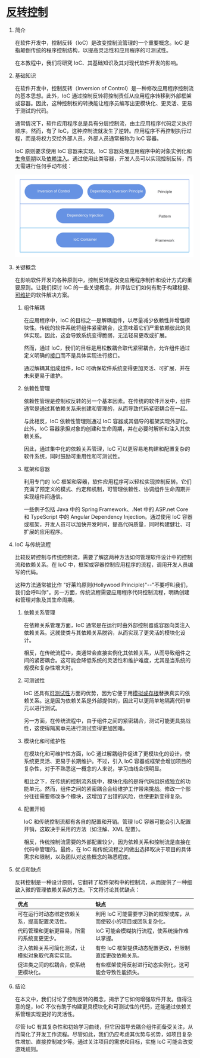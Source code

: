 # [反转控制](https://www.baeldung.com/cs/ioc)

1. 简介

    在软件开发中，控制反转（IoC）是改变控制流管理的一个重要概念。IoC 是指颠倒传统的程序控制结构，以提高灵活性和应用程序的可测试性。

    在本教程中，我们将研究 IoC、其基础知识及其对现代软件开发的影响。

2. 基础知识

    在软件开发中，控制反转（Inversion of Control）是一种修改应用程序控制流的基本思想。此外，IoC 通过控制反转将控制责任从应用程序转移到外部框架或容器。因此，这种控制权的转换能让程序员编写出更模块化、更灵活、更易于测试的代码。

    通常情况下，软件应用程序总是具有分层控制流，由主应用程序代码定义执行顺序。然而，有了 IoC，这种控制流就发生了逆转。应用程序不再控制执行过程，而是将权力交给外部人员，外部人员通常被称为 IoC 容器。

    IoC 原则要求使用 IoC 容器来实现。IoC 容器处理应用程序中的对象实例化和[生命周期](https://www.baeldung.com/cs/process-lifecycle)以及[依赖注入](https://www.baeldung.com/cs/dependency-injection-vs-service-locator)。通过使用此类容器，开发人员可以实现控制反转，而无需进行任何手动布线：

    ![IoC 一般工作流程](pic/ioc-general-workflow.webp)

3. 关键概念

    在影响软件开发的各种原则中，控制反转是改变应用程序制作和设计方式的重要原则。让我们探讨 IoC 的一些关键概念，并评估它们如何有助于构建稳健、[可维护](https://www.baeldung.com/cs/maintainability-killers)的软件解决方案。

    1. 组件解耦

        在应用程序中，IoC 的目标之一是解耦组件，以尽量减少依赖性并增强模块性。传统的软件系统将组件紧密耦合，这意味着它们严重依赖彼此的具体实现。因此，这会导致系统变得脆弱，无法轻易更改或扩展。

        然而，通过 IoC，我们的目标是用松散耦合取代紧密耦合，允许组件通过定义明确的[接口](https://www.baeldung.com/cs/program-to-interface)而不是具体实现进行接口。

        通过解耦其组成组件，IoC 可确保软件系统变得更加灵活、可扩展，并在未来更易于维护。

    2. 依赖性管理

        依赖性管理是控制权反转的另一个基本因素。在传统的软件开发中，组件通常是通过其依赖关系来创建和管理的，从而导致代码紧密耦合在一起。

        与此相反，IoC 依赖性管理则通过 IoC 容器或其倡导的框架实现外部化。此外，IoC 容器承担对象的创建和生命周期，并在必要时解析和注入其依赖关系。

        因此，通过集中化的依赖关系管理，IoC 可以更容易地构建和配置复杂的软件系统，同时鼓励可重用性和可测试性。

    3. 框架和容器

        利用专门的 IoC 框架和容器，软件应用程序可以轻松实现控制反转。它们充满了预定义的模式、约定和机制，可管理依赖性、协调组件生命周期并实现组件间通信。

        一些例子包括 Java 中的 Spring Framework、.Net 中的 ASP.net Core 和 TypeScript 中的 Angular Dependency Injection。通过使用 IoC 容器或框架，开发人员可以加快开发时间，提高代码质量，同时构建健壮、可扩展的应用程序。

4. IoC 与传统流程

    比较反转控制与传统控制流，需要了解这两种方法如何管理软件设计中的控制流和依赖关系。在 IoC 中，框架或容器控制应用程序的流程，调用开发人员编写的代码。

    这种方法通常被比作 "好莱坞原则(Hollywood Principle)"--"不要呼叫我们，我们会呼叫你"。另一方面，传统流程需要应用程序代码控制流程，明确创建和管理对象及其生命周期。

    1. 依赖关系管理

        在依赖关系管理方面，IoC 通常是在运行时由外部控制器或容器向类注入依赖关系。这就使类与其依赖关系脱钩，从而实现了更灵活的模块化设计。

        相反，在传统流程中，类通常会直接实例化其依赖关系，从而导致组件之间的紧密耦合。这可能会降低系统的灵活性和维护难度，尤其是当系统的规模和复杂性增大时。

    2. 可测试性

        IoC 还具有[可测试性](https://www.baeldung.com/cs/software-quality#7-testability)方面的优势，因为它便于用[模拟或存根](https://www.baeldung.com/cs/faking-mocking-stubbing)替换真实的依赖关系。这是因为依赖关系是外部提供的，因此可以更简单地隔离代码单元以进行测试。

        另一方面，在传统流程中，由于组件之间的紧密耦合，测试可能更具挑战性，这使得隔离单元进行测试变得更加困难。

    3. 模块化和可维护性

        在模块化和可维护性方面，IoC 通过解耦组件促进了更模块化的设计，使系统更灵活、更易于长期维护。不过，引入 IoC 容器或框架会增加项目的复杂性，对于不熟悉这一概念的人来说，学习曲线会很明显。

        相比之下，在传统的控制流系统中，模块化指的是将代码组织成独立的功能单元。然而，组件之间的紧密耦合会给维护工作带来挑战。修改一个部分往往需要修改多个模块，这增加了出错的风险，也使更新变得复杂。

    4. 配置开销

        IoC 和传统控制流都有各自的配置和开销。管理 IoC 容器可能会引入配置开销，这取决于采用的方法（如注解、XML 配置）。

        相反，传统控制流需要的外部配置较少，因为依赖关系和控制流是直接在代码中管理的。最终，在 IoC 和传统流程之间做出选择取决于项目的具体需求和限制，以及团队对这些概念的熟悉程度。

5. 优点和缺点

    反转控制是一种设计原则，它翻转了软件架构中的控制流，从而提供了一种细致入微的管理依赖关系的方法。下文将讨论其优缺点：

    | 优点                       | 缺点                                  |
    |--------------------------|-------------------------------------|
    | 可在运行时动态绑定依赖关系，提高配置灵活性。   | 利用 IoC 可能需要学习新的框架或库，从而使较小的项目或团队复杂化。 |
    | 代码管理和更新更容易，所需的系统变更更少。    | IoC 可能会模糊执行流程，使系统操作难以掌握。            |
    | 注入依赖关系可简化测试，让模拟对象取代真实实现。 | 有些 IoC 框架提供动态配置更改，但限制直接更改依赖关系。      |
    | 促进类之间的松耦合，使系统更模块化。       | 有些框架使用反射进行动态实例化，这可能会导致性能损失。         |

6. 结论

    在本文中，我们讨论了控制反转的概念，揭示了它如何增强软件开发。值得注意的是，IoC 不仅有助于构建更具模块化和可测试性的代码，还能通过依赖关系管理实现更好的灵活性。

    尽管 IoC 有其复杂性和初始学习曲线，但它因倡导去耦合组件而备受关注，从而简化了开发工作流程。尽管如此，我们仍应考虑其优势与劣势，如项目复杂性增加、直接控制减少等。通过关注项目的需求和目标，实施 IoC 可能会改变游戏规则。

